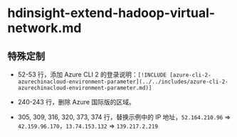 # hdinsight-extend-hadoop-virtual-network.md

## 特殊定制

* 52-53 行，添加 Azure CLI 2 的登录说明：`[!INCLUDE [azure-cli-2-azurechinacloud-environment-parameter](../../includes/azure-cli-2-azurechinacloud-environment-parameter.md)]`

* 240-243 行，删除 Azure 国际版的区域。

* 305, 309, 316, 320, 373, 374 行，替换示例中的 IP 地址，`52.164.210.96` => `42.159.96.170`，`13.74.153.132` => `139.217.2.219`